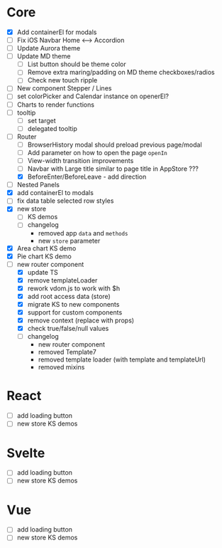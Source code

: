 # Core

- [x] Add containerEl for modals
- [ ] Fix iOS Navbar Home <--> Accordion
- [ ] Update Aurora theme
- [ ] Update MD theme
  - [ ] List button should be theme color
  - [ ] Remove extra maring/padding on MD theme checkboxes/radios
  - [ ] Check new touch ripple
- [ ] New component Stepper / Lines
- [ ] set colorPicker and Calendar instance on openerEl?
- [ ] Charts to render functions
- [ ] tooltip
  - [ ] set target
  - [ ] delegated tooltip
- [ ] Router
  - [ ] BrowserHistory modal should preload previous page/modal
  - [ ] Add parameter on how to open the page `openIn`
  - [ ] View-width transition improvements
  - [ ] Navbar with Large title similar to page title in AppStore ???
  - [x] BeforeEnter/BeforeLeave - add direction
- [ ] Nested Panels
- [x] add containerEl to modals
- [ ] fix data table selected row styles
- [x] new store
  - [ ] KS demos
  - [ ] changelog
    - removed app `data` and `methods`
    - new `store` parameter
- [x] Area chart KS demo
- [x] Pie chart KS demo
- [ ] new router component
  - [x] update TS
  - [x] remove templateLoader
  - [x] rework vdom.js to work with \$h
  - [x] add root access data (store)
  - [x] migrate KS to new components
  - [x] support for custom components
  - [x] remove context (replace with props)
  - [x] check true/false/null values
  - [ ] changelog
    - new router component
    - removed Template7
    - removed template loader (with template and templateUrl)
    - removed mixins

# React

- [ ] add loading button
- [ ] new store KS demos

# Svelte

- [ ] add loading button
- [ ] new store KS demos

# Vue

- [ ] add loading button
- [ ] new store KS demos
